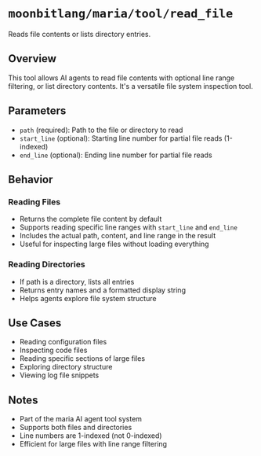 # `moonbitlang/maria/tool/read_file`

Reads file contents or lists directory entries.

## Overview

This tool allows AI agents to read file contents with optional line range filtering, or list directory contents. It's a versatile file system inspection tool.

## Parameters

- `path` (required): Path to the file or directory to read
- `start_line` (optional): Starting line number for partial file reads (1-indexed)
- `end_line` (optional): Ending line number for partial file reads

## Behavior

### Reading Files

- Returns the complete file content by default
- Supports reading specific line ranges with `start_line` and `end_line`
- Includes the actual path, content, and line range in the result
- Useful for inspecting large files without loading everything

### Reading Directories

- If path is a directory, lists all entries
- Returns entry names and a formatted display string
- Helps agents explore file system structure

## Use Cases

- Reading configuration files
- Inspecting code files
- Reading specific sections of large files
- Exploring directory structure
- Viewing log file snippets

## Notes

- Part of the maria AI agent tool system
- Supports both files and directories
- Line numbers are 1-indexed (not 0-indexed)
- Efficient for large files with line range filtering
